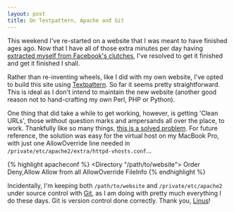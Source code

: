 ```yaml
---
layout: post
title: On Textpattern, Apache and Git
---
```




This weekend I've re-started on a website that I was meant to have finished ages
ago. Now that I have all of those extra minutes per day having [extracted myself
from Facebook's clutches](/blog/2008/12/27/facebook-no-more/), I've resolved to get
it finished and get it finished I shall.


Rather than re-inventing wheels, like I did with my own website, I've opted to
build this site using [Textpattern](http://textpattern.com/). So far it seems
pretty straightforward. This is ideal as I don't intend to maintain the new
website (another good reason not to hand-crafting my own Perl, PHP or Python).


One thing that did take a while to get working, however, is getting 'Clean
URLs', those without question marks and ampersands all over the place, to work.
Thankfully like so many things, [this is a solved
problem](http://textpattern.com/faq/66/404-error-when-linking-to-article-pages).
For future reference, the solution was easy for the virtual host on my MacBook
Pro, with just one AllowOverride line needed in
`/private/etc/apache2/extra/httpd-vhosts.conf`...


{% highlight apacheconf %}
<Directory "/path/to/website">
    Order Deny,Allow 
    Allow from all 
    AllowOverride FileInfo
</Directory>
{% endhighlight %}


Incidentally, I'm keeping both `/path/to/website` and `/private/etc/apache2`
under source control with [Git](http://git-scm.com/), as I am doing with pretty
much everything I do these days. Git is version control done correctly. Thank
you, [Linus](http://en.wikipedia.org/wiki/Linus_Torvalds)!

